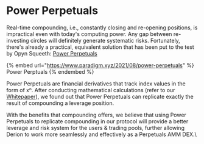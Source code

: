 # Power Perpetuals

Real-time compounding, i.e., constantly closing and re-opening positions, is impractical even with today's computing power. Any gap between re-investing circles will definitely generate systematic risks. Fortunately, there's already a practical, equivalent solution that has been put to the test by Opyn Squeeth: [Power Perpetuals](https://www.paradigm.xyz/2021/08/power-perpetuals)

{% embed url="https://www.paradigm.xyz/2021/08/power-perpetuals" %}
Power Perptuals
{% endembed %}

Power Perpetuals are financial derivatives that track index values in the form of xⁿ. After conducting mathematical calculations (refer to our [Whitepaper](../whitepaper.md)), we found out that Power Perpetuals can replicate exactly the result of compounding a leverage position.

With the benefits that compounding offers, we believe that using Power Perpetuals to replicate compounding in our protocol will provide a better leverage and risk system for the users & trading pools, further allowing Derion to work more seamlessly and effectively as a Perpetuals AMM DEX.\
